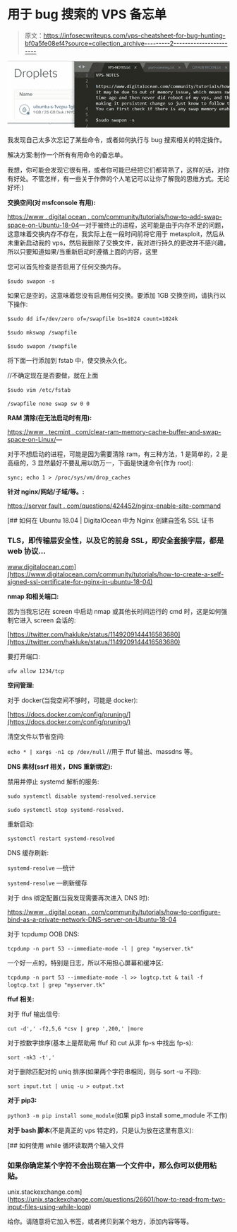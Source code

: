 # 用于 bug 搜索的 VPS 备忘单

> 原文：<https://infosecwriteups.com/vps-cheatsheet-for-bug-hunting-bf0a5fe08ef4?source=collection_archive---------2----------------------->

![](img/c853f78e2854b27c182b1a4316c41378.png)

我发现自己太多次忘记了某些命令，或者如何执行与 bug 搜索相关的特定操作。

解决方案:制作一个所有有用命令的备忘单。

我想，你可能会发现它很有用，或者你可能已经把它们都背熟了，这样的话，对你有好处。不管怎样，有一些关于作弊的个人笔记可以让你了解我的思维方式。无论好坏:)

**交换空间(对 msfconsole 有用):**

[https://www . digital ocean . com/community/tutorials/how-to-add-swap-space-on-Ubuntu-18-04](https://www.digitalocean.com/community/tutorials/how-to-add-swap-space-on-ubuntu-18-04)—对于被终止的进程，这可能是由于内存不足的问题，这意味着交换内存不存在，我实际上在一段时间前将它用于 metasploit，然后从未重新启动我的 vps，然后我删除了交换文件，我对进行持久的更改并不感兴趣，所以只要知道如果/当重新启动时遵循上面的内容，这里

您可以首先检查是否启用了任何交换内存。

`$sudo swapon -s`

如果它是空的，这意味着您没有启用任何交换。要添加 1GB 交换空间，请执行以下操作:

`$sudo dd if=/dev/zero of=/swapfile bs=1024 count=1024k`

`$sudo mkswap /swapfile`

`$sudo swapon /swapfile`

将下面一行添加到 fstab 中，使交换永久化。

//不确定现在是否要做，就在上面

`$sudo vim /etc/fstab`

`/swapfile none swap sw 0 0`

**RAM 清除(在无法启动时有用):**

[https://www . tecmint . com/clear-ram-memory-cache-buffer-and-swap-space-on-Linux/](https://www.tecmint.com/clear-ram-memory-cache-buffer-and-swap-space-on-linux/)—

对于不想启动的进程，可能是因为需要清除 ram，有三种方法，1 是简单的，2 是高级的，3 显然最好不要乱用以防万一，下面是快速命令[作为 root]:

`sync; echo 1 > /proc/sys/vm/drop_caches`

**针对 nginx/网站/子域/等。:**

[https://server fault . com/questions/424452/nginx-enable-site-command](https://serverfault.com/questions/424452/nginx-enable-site-command)

[](https://www.digitalocean.com/community/tutorials/how-to-create-a-self-signed-ssl-certificate-for-nginx-in-ubuntu-18-04) [## 如何在 Ubuntu 18.04 | DigitalOcean 中为 Nginx 创建自签名 SSL 证书

### TLS，即传输层安全性，以及它的前身 SSL，即安全套接字层，都是 web 协议…

www.digitalocean.com](https://www.digitalocean.com/community/tutorials/how-to-create-a-self-signed-ssl-certificate-for-nginx-in-ubuntu-18-04) 

**nmap 和相关端口:**

因为当我忘记在 screen 中启动 nmap 或其他长时间运行的 cmd 时，这是如何强制它进入 screen 会话的:

[https://twitter.com/hakluke/status/1149209144416583680](https://twitter.com/hakluke/status/1149209144416583680)

要打开端口:

`ufw allow 1234/tcp`

**空间管理:**

对于 docker(当我空间不够时，可能是 docker):

[https://docs.docker.com/config/pruning/](https://docs.docker.com/config/pruning/)

清空文件以节省空间:

`echo * | xargs -n1 cp /dev/null` //用于 ffuf 输出、massdns 等。

**DNS 素材(ssrf 相关，DNS 重新绑定):**

禁用并停止 systemd 解析的服务:

`sudo systemctl disable systemd-resolved.service`

`sudo systemctl stop systemd-resolved.`

重新启动:

`systemctl restart systemd-resolved`

DNS 缓存刷新:

`systemd-resolve` —统计

`systemd-resolve` —刷新缓存

对于 dns 绑定配置(当我发现需要再次进入 DNS 时):

[https://www . digital ocean . com/community/tutorials/how-to-configure-bind-as-a-private-network-DNS-server-on-Ubuntu-18-04](https://www.digitalocean.com/community/tutorials/how-to-configure-bind-as-a-private-network-dns-server-on-ubuntu-18-04)

对于 tcpdump OOB DNS:

`tcpdump -n port 53 --immediate-mode -l | grep "myserver.tk"`

一个好一点的，特别是日志，所以不用担心屏幕和缓冲区:

`tcpdump -n port 53 --immediate-mode -l >> logtcp.txt & tail -f logtcp.txt | grep "myserver.tk"`

**ffuf 相关:**

对于 ffuf 输出信号:

`cut -d',' -f2,5,6 *csv | grep ',200,' |more`

对于按数字排序(基本上是帮助用 ffuf 和 cut 从非 fp-s 中找出 fp-s):

`sort -nk3 -t','`

对于删除匹配对的 uniq 排序(如果两个字符串相同，则与 sort -u 不同):

`sort input.txt | uniq -u > output.txt`

**对于 pip3:**

`python3 -m pip install some_module`(如果 pip3 install some_module 不工作)

**对于 bash 脚本**(不是真正的 vps 特定的，只是认为放在这里有意义):

[](https://unix.stackexchange.com/questions/26601/how-to-read-from-two-input-files-using-while-loop) [## 如何使用 while 循环读取两个输入文件

### 如果你确定某个字符不会出现在第一个文件中，那么你可以使用粘贴。

unix.stackexchange.com](https://unix.stackexchange.com/questions/26601/how-to-read-from-two-input-files-using-while-loop) 

给你。请随意将它加入书签，或者拷贝到某个地方，添加内容等等。
